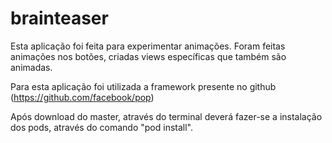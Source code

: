 # brainteaser

Esta aplicação foi feita para experimentar animações.
Foram feitas animações nos botões, criadas views específicas que também são animadas.

Para esta aplicação foi utilizada a framework presente no github (https://github.com/facebook/pop)

Após download do master, através do terminal deverá fazer-se a instalação dos pods, através do comando "pod install".
